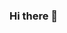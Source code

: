 ### Hi there 👋

<!--
**YaZOUU/YaZOUU** is a ✨ _special_ ✨ repository because its `README.md` (this file) appears on your GitHub profile.


Here are some ideas to get you started:

![](coding.gif)
- 🔭 I’m currently working on ...
- 🌱 I’m currently learning ...
- 👯 I’m looking to collaborate on ...
- 🤔 I’m looking for help with ...
- 💬 Ask me about ...
- 📫 How to reach me: ...
- 😄 Pronouns: ...
- ⚡ Fun fact: ...
-->
